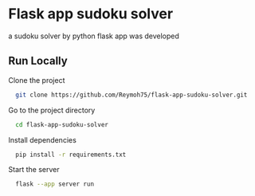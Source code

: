 
# Flask app sudoku solver

a sudoku solver by python flask app was developed


## Run Locally

Clone the project

```bash
  git clone https://github.com/Reymoh75/flask-app-sudoku-solver.git
```

Go to the project directory

```bash
  cd flask-app-sudoku-solver
```

Install dependencies

```bash
  pip install -r requirements.txt
```

Start the server

```bash
  flask --app server run
```

